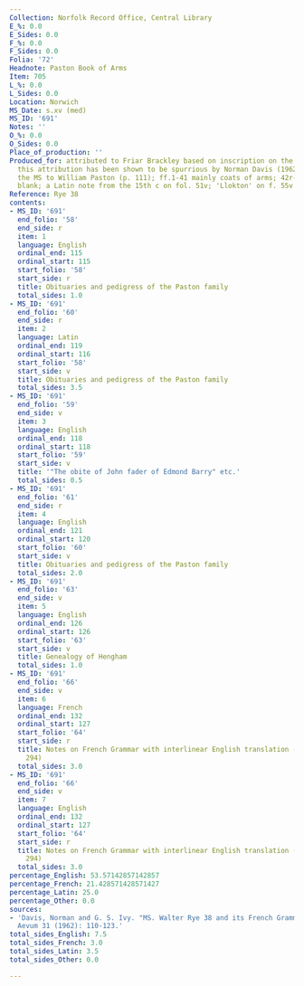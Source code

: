 ```yaml
---
Collection: Norfolk Record Office, Central Library
E_%: 0.0
E_Sides: 0.0
F_%: 0.0
F_Sides: 0.0
Folia: '72'
Headnote: Paston Book of Arms
Item: 705
L_%: 0.0
L_Sides: 0.0
Location: Norwich
MS_Date: s.xv (med)
MS_ID: '691'
Notes: ''
O_%: 0.0
O_Sides: 0.0
Place_of_production: ''
Produced_for: attributed to Friar Brackley based on inscription on the flyleaf but
  this attribution has been shown to be spurrious by Norman Davis (1962), who attributes
  the MS to William Paston (p. 111); ff.1-41 mainly coats of arms; 42r-57 largely
  blank; a Latin note from the 15th c on fol. 51v; 'Llokton' on f. 55v
Reference: Rye 38
contents:
- MS_ID: '691'
  end_folio: '58'
  end_side: r
  item: 1
  language: English
  ordinal_end: 115
  ordinal_start: 115
  start_folio: '58'
  start_side: r
  title: Obituaries and pedigress of the Paston family
  total_sides: 1.0
- MS_ID: '691'
  end_folio: '60'
  end_side: r
  item: 2
  language: Latin
  ordinal_end: 119
  ordinal_start: 116
  start_folio: '58'
  start_side: v
  title: Obituaries and pedigress of the Paston family
  total_sides: 3.5
- MS_ID: '691'
  end_folio: '59'
  end_side: v
  item: 3
  language: English
  ordinal_end: 118
  ordinal_start: 118
  start_folio: '59'
  start_side: v
  title: '"The obite of John fader of Edmond Barry" etc.'
  total_sides: 0.5
- MS_ID: '691'
  end_folio: '61'
  end_side: r
  item: 4
  language: English
  ordinal_end: 121
  ordinal_start: 120
  start_folio: '60'
  start_side: v
  title: Obituaries and pedigress of the Paston family
  total_sides: 2.0
- MS_ID: '691'
  end_folio: '63'
  end_side: v
  item: 5
  language: English
  ordinal_end: 126
  ordinal_start: 126
  start_folio: '63'
  start_side: v
  title: Genealogy of Hengham
  total_sides: 1.0
- MS_ID: '691'
  end_folio: '66'
  end_side: v
  item: 6
  language: French
  ordinal_end: 132
  ordinal_start: 127
  start_folio: '64'
  start_side: r
  title: Notes on French Grammar with interlinear English translation (cf. Dean no.
    294)
  total_sides: 3.0
- MS_ID: '691'
  end_folio: '66'
  end_side: v
  item: 7
  language: English
  ordinal_end: 132
  ordinal_start: 127
  start_folio: '64'
  start_side: r
  title: Notes on French Grammar with interlinear English translation (cf. Dean no.
    294)
  total_sides: 3.0
percentage_English: 53.57142857142857
percentage_French: 21.428571428571427
percentage_Latin: 25.0
percentage_Other: 0.0
sources:
- 'Davis, Norman and G. S. Ivy. "MS. Walter Rye 38 and its French Grammar." Medium
  Aevum 31 (1962): 110-123.'
total_sides_English: 7.5
total_sides_French: 3.0
total_sides_Latin: 3.5
total_sides_Other: 0.0

---
```

